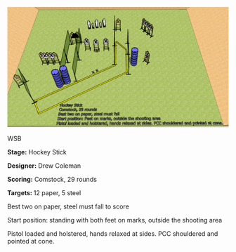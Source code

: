 ![Hockey Stick](Stage%20Design.png)


WSB

<b>Stage:</b> Hockey Stick

<b>Designer:</b> Drew Coleman

<b>Scoring:</b> Comstock, 29 rounds

<b>Targets: </b>12 paper, 5 steel

Best two on paper, steel must fall to score

Start position: standing with both feet on marks, outside the shooting area

Pistol loaded and holstered, hands relaxed at sides. PCC shouldered and pointed at cone.
